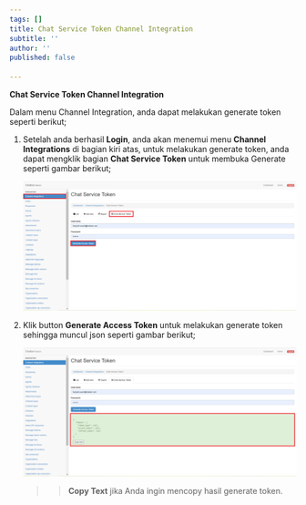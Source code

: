 ```yaml
---
tags: []
title: Chat Service Token Channel Integration
subtitle: ''
author: ''
published: false

---
```

**Chat Service Token Channel Integration**

Dalam menu Channel Integration, anda dapat melakukan generate token seperti berikut;

1. Setelah anda berhasil **Login**, anda akan menemui menu **Channel Integrations** di bagian kiri atas, untuk melakukan generate token, anda dapat mengklik bagian **Chat Service Token** untuk membuka Generate seperti gambar berikut;

   ![](/uploads/channel4.PNG)
2. Klik button **Generate Access Token** untuk melakukan generate token sehingga muncul json seperti gambar berikut;

   ![](/uploads/channel5.PNG)

   > > **Copy Text** jika Anda ingin mencopy hasil generate token.
